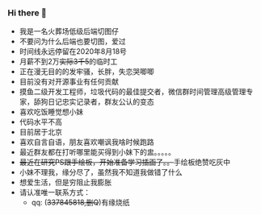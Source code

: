 ### Hi there 👋
<ul>
  <li>我是一名火葬场低级后端切图仔</li>
  <li>不要问为什么后端也要切图，爱过</li>
  <li>时间线永远停留在2020年8月18号</li>
  <li>月薪不到2万<s>实际3千5</s>的临时工</li>
  <li>正在漫无目的的发牢骚，长胖，失恋哭唧唧</li>
  <li>目前没有对开源事业有任何贡献</li>
  <li>摸鱼二级开发工程师，垃圾代码的最佳提交者，微信群时间管理高级管理专家，舔狗日记忠实记录者，群友公认的变态</li>
  <li>喜欢吃饭睡觉想小妹</li>
  <li>代码水平不高</li>
  <li>目前居于北京</li>
  <li>喜欢自言自语，朋友喜欢嘲讽我啥时候跑路</li>
  <li>最近群友都在打听哪里能买得到小妹下的盅。。。。。</li>
  <li><s>最近在研究PS跟手绘板，开始准备学习插画了。。</s>手绘板绝赞吃灰中</li>
  <li>小妹不理我，缘分尽了，虽然我不知道我做错了什么</li>
  <li>想爱生活，但是穷阻止我膨胀</li>
  <li>请认准唯一联系方式：
  <ul><li>qq: (<s>337845818,删Q</s>)有缘烧纸</li></ul>
</ul>
